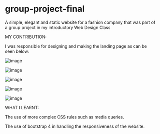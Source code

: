 # group-project-final
A simple, elegant and static website for a fashion company that was part of a group project in my introductory Web Design Class

MY CONTRIBUTION:


I was responsible for designing and making the landing page as can be seen below:


![image](https://user-images.githubusercontent.com/51905418/144565646-80ad1019-12ae-4472-918e-912a3d1fa80a.png)

![image](https://user-images.githubusercontent.com/51905418/144565726-d76b9cbf-8c94-47bc-be3f-c84fb17fa772.png)

![image](https://user-images.githubusercontent.com/51905418/144565778-4ce8a5b0-e9c1-448e-a2bd-94d06fe66b2e.png)

![image](https://user-images.githubusercontent.com/51905418/144565820-239214e6-7edf-49d4-8df3-9c57da00d401.png)

![image](https://user-images.githubusercontent.com/51905418/144565850-c7e08592-ef76-46a5-95f0-869ad4fb3354.png)





WHAT I LEARNT:


The use of more complex CSS rules such as media queries. 


The use of bootstrap 4 in handling the responsiveness of the website.
